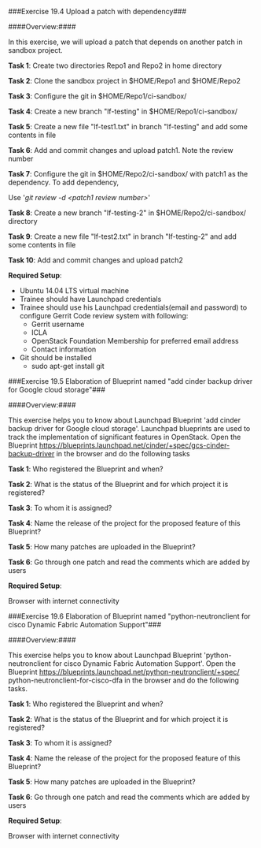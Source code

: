 ###Exercise 19.4 Upload a patch with dependency###

####Overview:####

In this exercise, we will upload a patch that depends on another patch in sandbox project.

**Task 1**: Create two directories Repo1 and Repo2 in home directory

**Task 2**: Clone the sandbox project in $HOME/Repo1 and $HOME/Repo2

**Task 3**: Configure the git in $HOME/Repo1/ci-sandbox/

**Task 4**: Create a new branch "lf-testing" in $HOME/Repo1/ci-sandbox/

**Task 5**: Create a new file "lf-test1.txt" in branch "lf-testing" and add some contents in file

**Task 6**: Add and commit changes and upload patch1. Note the review number

**Task 7**: Configure the git in $HOME/Repo2/ci-sandbox/ with patch1 as the dependency. To add dependency,

Use '*git review -d \<patch1 review number\>*'

**Task 8**: Create a new branch "lf-testing-2" in $HOME/Repo2/ci-sandbox/ directory

**Task 9**: Create a new file "lf-test2.txt" in branch "lf-testing-2" and add some contents in file

**Task 10**: Add and commit changes and upload patch2


**Required Setup**:

* Ubuntu 14.04 LTS virtual machine
* Trainee should have Launchpad credentials
* Trainee should use his Launchpad credentials(email and password) to configure Gerrit Code review system with following:
  * Gerrit username
  * ICLA
  * OpenStack Foundation Membership for preferred email address
  * Contact information
* Git should be installed
  * sudo apt-get install git



###Exercise 19.5 Elaboration of Blueprint named "add cinder backup driver for Google cloud storage"###

####Overview:####

This exercise helps you to know about Launchpad Blueprint 'add cinder backup driver for Google cloud storage'. Launchpad blueprints are used to track the implementation of significant features in OpenStack. Open the
Blueprint https://blueprints.launchpad.net/cinder/+spec/gcs-cinder-backup-driver in the browser and do the following tasks

**Task 1**: Who registered the Blueprint and when?

**Task 2**: What is the status of the Blueprint and for which project it is registered?

**Task 3**: To whom it is assigned?

**Task 4**: Name the release of the project for the proposed feature of this Blueprint?

**Task 5**: How many patches are uploaded in the Blueprint?

**Task 6**: Go through one patch and read the comments which are added by users


**Required Setup**:

Browser with internet connectivity



###Exercise 19.6 Elaboration of Blueprint named "python-neutronclient for cisco Dynamic Fabric Automation Support"###

####Overview:####

This exercise helps you to know about Launchpad Blueprint 'python-neutronclient for cisco Dynamic Fabric
Automation Support'. Open the Blueprint https://blueprints.launchpad.net/python-neutronclient/+spec/
python-neutronclient-for-cisco-dfa in the browser and do the following tasks.

**Task 1**: Who registered the Blueprint and when?

**Task 2**: What is the status of the Blueprint and for which project it is registered?

**Task 3**: To whom it is assigned?

**Task 4**: Name the release of the project for the proposed feature of this Blueprint?

**Task 5**: How many patches are uploaded in the Blueprint?

**Task 6**: Go through one patch and read the comments which are added by users


**Required Setup**:

Browser with internet connectivity
